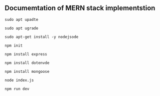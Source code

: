 ## Documemtation of MERN stack implementstion

`sudo apt upadte`

`sudo apt ugrade`

`sudo apt-get install -y nodejsode`

`npm init`

`npm install express`

`npm install dotenvde`

`npm install mongoose`

`node index.js`

`npm run dev`